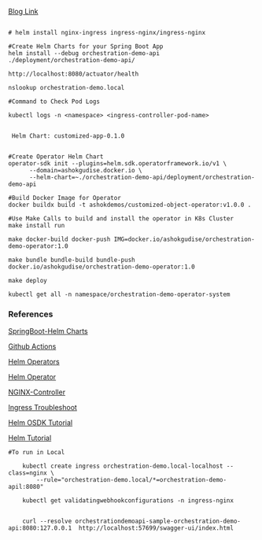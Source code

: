 [Blog Link]()

````

# helm install nginx-ingress ingress-nginx/ingress-nginx

#Create Helm Charts for your Spring Boot App
helm install --debug orchestration-demo-api ./deployment/orchestration-demo-api/

http://localhost:8080/actuator/health

nslookup orchestration-demo.local

#Command to Check Pod Logs

kubectl logs -n <namespace> <ingress-controller-pod-name>


 Helm Chart: customized-app-0.1.0
 
 
#Create Operator Helm Chart 
operator-sdk init --plugins=helm.sdk.operatorframework.io/v1 \
      --domain=ashokgudise.docker.io \
      --helm-chart=~./orchestration-demo-api/deployment/orchestration-demo-api

#Build Docker Image for Operator 
docker buildx build -t ashokdemos/customized-object-operator:v1.0.0 . 

#Use Make Calls to build and install the operator in K8s Cluster
make install run

make docker-build docker-push IMG=docker.io/ashokgudise/orchestration-demo-operator:1.0

make bundle bundle-build bundle-push docker.io/ashokgudise/orchestration-demo-operator:1.0

make deploy

kubectl get all -n namespace/orchestration-demo-operator-system

````


### References

[SpringBoot-Helm Charts](https://josephrodriguezg.wordpress.com/2022/01/05/deploying-a-spring-boot-application-in-kubernetes-using-helm-charts/)

[Github Actions](https://github.com/helm/chart-releaser-action)

[Helm Operators](https://cloud.redhat.com/blog/make-a-kubernetes-operator-in-15-minutes-with-helm)

[Helm Operator](https://sdk.operatorframework.io/docs/building-operators/helm/tutorial/)

[NGINX-Controller](https://docs.rancherdesktop.io/how-to-guides/setup-NGINX-Ingress-Controller/)

[Ingress Troubleshoot](https://medium.com/@ManagedKube/kubernetes-troubleshooting-ingress-and-services-traffic-flows-547ea867b120)

[Helm OSDK Tutorial](https://docs.openshift.com/container-platform/4.8/operators/operator_sdk/helm/osdk-helm-tutorial.html)

[Helm Tutorial](https://sdk.operatorframework.io/docs/building-operators/helm/tutorial/)

````
#To run in Local

    kubectl create ingress orchestration-demo.local-localhost --class=nginx \
        --rule="orchestration-demo.local/*=orchestration-demo-apil:8080"

    kubectl get validatingwebhookconfigurations -n ingress-nginx

     
    curl --resolve orchestrationdemoapi-sample-orchestration-demo-api:8080:127.0.0.1  http://localhost:57699/swagger-ui/index.html

````



 



